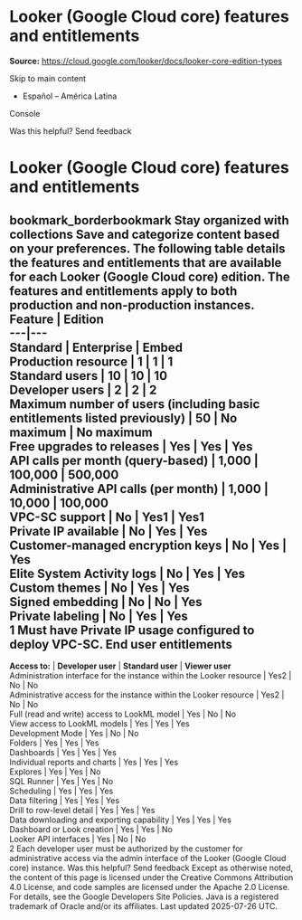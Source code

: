 # Looker (Google Cloud core) features and entitlements

**Source:** https://cloud.google.com/looker/docs/looker-core-edition-types

Skip to main content 
  * Español – América Latina

Console 




Was this helpful?
Send feedback 
#  Looker (Google Cloud core) features and entitlements
bookmark_borderbookmark Stay organized with collections  Save and categorize content based on your preferences.
The following table details the features and entitlements that are available for each Looker (Google Cloud core) edition. The features and entitlements apply to both production and non-production instances.
**Feature** | **Edition**  
---|---  
**Standard** | **Enterprise** | **Embed**  
Production resource | 1 | 1 | 1  
Standard users | 10 | 10 | 10  
Developer users | 2 | 2 | 2  
Maximum number of users (including basic entitlements listed previously) | 50 | No maximum | No maximum  
Free upgrades to releases | Yes | Yes | Yes  
API calls per month (query-based) | 1,000 | 100,000 | 500,000  
Administrative API calls (per month) | 1,000 | 10,000 | 100,000  
VPC-SC support | No | Yes1 | Yes1  
Private IP available | No | Yes | Yes  
Customer-managed encryption keys | No | Yes | Yes  
Elite System Activity logs | No | Yes | Yes  
Custom themes | No | Yes | Yes  
Signed embedding | No | No | Yes  
Private labeling | No | Yes | Yes  
1 Must have Private IP usage configured to deploy VPC-SC.
**End user entitlements**  
---  
**Access to:** | **Developer user** | **Standard user** | **Viewer user**  
Administration interface for the instance within the Looker resource | Yes2 | No | No  
Administrative access for the instance within the Looker resource | Yes2 | No | No  
Full (read and write) access to LookML model | Yes | No | No  
View access to LookML models | Yes | Yes | Yes  
Development Mode | Yes | No | No  
Folders | Yes | Yes | Yes  
Dashboards | Yes | Yes | Yes  
Individual reports and charts | Yes | Yes | Yes  
Explores | Yes | Yes | No  
SQL Runner | Yes | Yes | No  
Scheduling | Yes | Yes | Yes  
Data filtering | Yes | Yes | Yes  
Drill to row-level detail | Yes | Yes | Yes  
Data downloading and exporting capability | Yes | Yes | Yes  
Dashboard or Look creation | Yes | Yes | No  
Looker API interfaces | Yes | No | No  
2 Each developer user must be authorized by the customer for administrative access via the admin interface of the Looker (Google Cloud core) instance.
Was this helpful?
Send feedback 
Except as otherwise noted, the content of this page is licensed under the Creative Commons Attribution 4.0 License, and code samples are licensed under the Apache 2.0 License. For details, see the Google Developers Site Policies. Java is a registered trademark of Oracle and/or its affiliates.
Last updated 2025-07-26 UTC.


